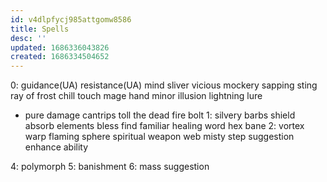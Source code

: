 ```yaml
---
id: v4dlpfycj985attgomw8586
title: Spells
desc: ''
updated: 1686336043826
created: 1686334504652
---
```


0:
  guidance(UA)
  resistance(UA)
  mind sliver
  vicious mockery
  sapping sting
  ray of frost
  chill touch
  mage hand
  minor illusion
  lightning lure
  - pure damage cantrips
    toll the dead
    fire bolt
1:
  silvery barbs
  shield
  absorb elements
  bless
  find familiar
  healing word
  hex
  bane
2:
  vortex warp
  flaming sphere
  spiritual weapon
  web
  misty step
  suggestion
  enhance ability

4:
  polymorph
5:
  banishment
6:
  mass suggestion